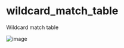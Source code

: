 # wildcard_match_table


Wildcard match table


![image](https://github.com/user-attachments/assets/52bc2ca0-6bf7-4216-a8ec-e1d62c5d3d46)
